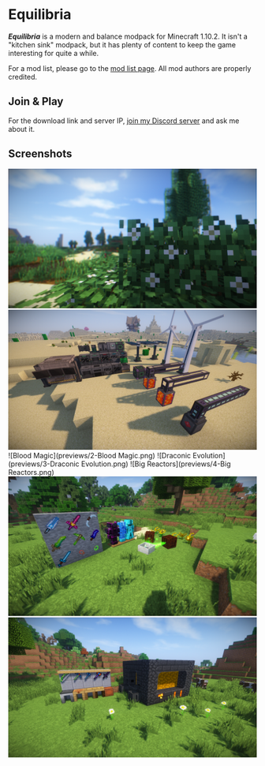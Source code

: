 # Equilibria
***Equilibria*** is a modern and balance modpack for Minecraft 1.10.2. It isn't a "kitchen sink" modpack, but it has plenty of content to keep the game interesting for quite a while.

For a mod list, please go to the [mod list page](MOD_LIST.md). All mod authors are properly credited.

## Join & Play
For the download link and server IP, [join my Discord server](https://discord.io/rayzrdevofficial) and ask me about it.

## Screenshots
<div style="display: inline;">

![Terrain](previews/0-Terrain.png)
![Mekanism](previews/1-Mekanism.png)
![Blood Magic](previews/2-Blood Magic.png)
![Draconic Evolution](previews/3-Draconic Evolution.png)
![Big Reactors](previews/4-Big Reactors.png)
![Botania](previews/5-Botania.png)
![Tinkers' Construct](previews/6-TConstruct.png)

</div>